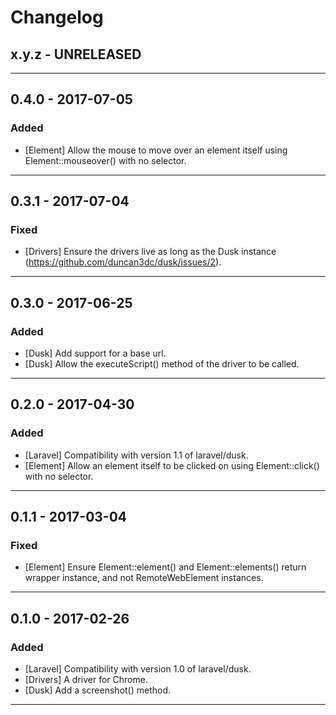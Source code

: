 Changelog
=========

## x.y.z - UNRELEASED

--------

## 0.4.0 - 2017-07-05

### Added

* [Element] Allow the mouse to move over an element itself using Element::mouseover() with no selector.

--------

## 0.3.1 - 2017-07-04

### Fixed

* [Drivers] Ensure the drivers live as long as the Dusk instance (https://github.com/duncan3dc/dusk/issues/2).

--------

## 0.3.0 - 2017-06-25

### Added

* [Dusk] Add support for a base url.
* [Dusk] Allow the executeScript() method of the driver to be called.

--------

## 0.2.0 - 2017-04-30

### Added

* [Laravel] Compatibility with version 1.1 of laravel/dusk.
* [Element] Allow an element itself to be clicked on using Element::click() with no selector.

--------

## 0.1.1 - 2017-03-04

### Fixed

* [Element] Ensure Element::element() and Element::elements() return wrapper instance, and not RemoteWebElement instances.

--------

## 0.1.0 - 2017-02-26

### Added

* [Laravel] Compatibility with version 1.0 of laravel/dusk.
* [Drivers] A driver for Chrome.
* [Dusk] Add a screenshot() method.

--------
